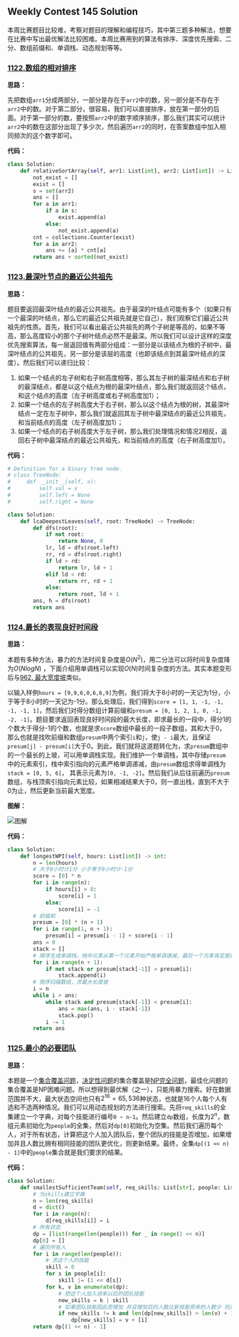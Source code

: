 ## Weekly Contest 145 Solution

本周比赛题目比较难，考察对题目的理解和编程技巧，其中第三题多种解法，想要在比赛中写出最优解法比较困难。本周比赛用到的算法有排序、深度优先搜索、二分、数组前缀和、单调栈、动态规划等等。

### [1122.数组的相对排序](https://leetcode-cn.com/contest/weekly-contest-145/problems/relative-sort-array)

**思路：**

先把数组`arr1`分成两部分，一部分是存在于`arr2`中的数，另一部分是不存在于`arr2`中的数。对于第二部分，很容易，我们可以直接排序，放在第一部分的后面。对于第一部分的数，要按照`arr2`中的数字顺序排序，那么我们其实可以统计`arr2`中的数在这部分出现了多少次，然后遍历`arr2`的同时，在答案数组中加入相同频次的这个数字即可。


**代码：**
```python
class Solution:
    def relativeSortArray(self, arr1: List[int], arr2: List[int]) -> List[int]:
        not_exist = []
        exist = []
        s = set(arr2)
        ans = []
        for a in arr1:
            if a in s:
                exist.append(a)
            else:
                not_exist.append(a)
        cnt = collections.Counter(exist)
        for a in arr2:
            ans += [a] * cnt[a]
        return ans + sorted(not_exist)
```
### [1123.最深叶节点的最近公共祖先](https://leetcode-cn.com/contest/weekly-contest-145/problems/lowest-common-ancestor-of-deepest-leaves)

**思路：**

题目要返回最深叶结点的最近公共祖先。由于最深的叶结点可能有多个（如果只有一个最深的叶结点，那么它的最近公共祖先就是它自己），我们观察它们最近公共祖先的性质。首先，我们可以看出最近公共祖先的两个子树是等高的，如果不等高，那么高度较小的那个子树叶结点必然不是最深。所以我们可以设计这样的深度优先搜索算法，每一层返回值有两部分组成：一部分是以该结点为根的子树中，最深叶结点的公共祖先，另一部分是该层的高度（也即该结点到其最深叶结点的深度）。然后我们可以递归比较：

1. 如果一个结点的左子树和右子树高度相等，那么其左子树的最深结点和右子树的最深结点，都是以这个结点为根的最深叶结点，那么我们就返回这个结点，和这个结点的高度（左子树高度或右子树高度加1）；
2. 如果一个结点的左子树高度大于右子树，那么以这个结点为根的树，其最深叶结点一定在左子树中，那么我们就返回其左子树中最深结点的最近公共祖先，和当前结点的高度（左子树高度加1）；
3. 如果一个结点的右子树高度大于左子树，那么我们处理情况和情况2相反，返回右子树中最深结点的最近公共祖先，和当前结点的高度（右子树高度加1）。


**代码：**
```python
# Definition for a binary tree node.
# class TreeNode:
#     def __init__(self, x):
#         self.val = x
#         self.left = None
#         self.right = None

class Solution:
    def lcaDeepestLeaves(self, root: TreeNode) -> TreeNode:
        def dfs(root):
            if not root:
                return None, 0
            lr, ld = dfs(root.left)
            rr, rd = dfs(root.right)
            if ld > rd:
                return lr, ld + 1
            elif ld < rd:
                return rr, rd + 1
            else:
                return root, ld + 1
        ans, h = dfs(root)
        return ans
```
### [1124.最长的表现良好时间段](https://leetcode-cn.com/contest/weekly-contest-145/problems/longest-well-performing-interval)

**思路：**

本题有多种方法，暴力的方法时间复杂度是$O(N^2)$，用二分法可以将时间复杂度降为$O(NlogN)$ ，下面介绍用单调栈可以实现$O(N)$时间复杂度的方法。其实本题变形后与[962. 最大宽度坡](https://leetcode-cn.com/problems/maximum-width-ramp/)类似。

以输入样例`hours = [9,9,6,0,6,6,9]`为例，我们将大于8小时的一天记为1分，小于等于8小时的一天记为-1分。那么处理后，我们得到`score = [1, 1, -1, -1, -1, -1, 1]`，然后我们对得分数组计算前缀和`presum = [0, 1, 2, 1, 0, -1, -2, -1]`。题目要求返回表现良好时间段的最大长度，即求最长的一段中，得分1的个数大于得分-1的个数，也就是求`score`数组中最长的一段子数组，其和大于0，那么也就是找吹前缀和数组`presum`中两个索引`i`和`j`，使`j - i`最大，且保证`presum[j] - presum[i]`大于0。到此，我们就将这道题转化为，求`presum`数组中的一个最长的上坡，可以用单调栈实现。我们维护一个单调栈，其中存储`presum`中的元素索引，栈中索引指向的元素严格单调递减，由`presum`数组求得单调栈为`stack = [0, 5, 6]`， 其表示元素为`[0, -1, -2]`。然后我们从后往前遍历`presum`数组，与栈顶索引指向元素比较，如果相减结果大于0，则一直出栈，直到不大于0为止，然后更新当前最大宽度。

**图解：**

![图解](http://qiniu.wenyuetech.cn/1124-1.gif)


**代码：**
```python
class Solution:
    def longestWPI(self, hours: List[int]) -> int:
        n = len(hours)
        # 大于8小时计1分 小于等于8小时计-1分
        score = [0] * n
        for i in range(n):
            if hours[i] > 8:
                score[i] = 1
            else:
                score[i] = -1
        # 前缀和
        presum = [0] * (n + 1)
        for i in range(1, n + 1):
            presum[i] = presum[i - 1] + score[i - 1]
        ans = 0
        stack = []
        # 顺序生成单调栈，栈中元素从第一个元素开始严格单调递减，最后一个元素肯定是数组中的最小元素所在位置
        for i in range(n + 1):
            if not stack or presum[stack[-1]] > presum[i]:
                stack.append(i)
        # 倒序扫描数组，求最大长度坡
        i = n
        while i > ans:
            while stack and presum[stack[-1]] < presum[i]:
                ans = max(ans, i - stack[-1])
                stack.pop()
            i -= 1
        return ans
```
### [1125.最小的必要团队](https://leetcode-cn.com/contest/weekly-contest-145/problems/smallest-sufficient-team)

**思路：**

本题是一个[集合覆盖问题](https://baike.baidu.com/item/%E9%9B%86%E5%90%88%E8%A6%86%E7%9B%96%E9%97%AE%E9%A2%98/9160069)，[决定性问题](https://baike.baidu.com/item/决定性问题)的集合覆盖是[NP完全问题](https://baike.baidu.com/item/NP完全问题)，最佳化问题的集合覆盖是NP困难问题。所以想得到最优解（之一），只能用暴力搜索。好在数据范围并不大，最大状态空间也只有$2^{16}=65,536‬$种状态，也就是16个人每个人有选和不选两种情况。我们可以用动态规划的方法进行搜索。先将`req_skills`的全集建立一个字典，对每个技能进行编号`0 ~ n-1`。然后建立`dp`数组，长度为$2^n$，数组元素初始化为`people`的全集，然后对`dp[0]`初始化为空集。然后我们遍历每个人，对于所有状态，计算把这个人加入团队后，整个团队的技能是否增加，如果增加并且人数比拥有相同技能的团队更优化，则更新结果。最终，全集`dp[(1 << n) - 1]`中的`people`集合就是我们要求的结果。


**代码：**
```python
class Solution:
    def smallestSufficientTeam(self, req_skills: List[str], people: List[List[str]]) -> List[int]:
        # 为skills建立字典
        n = len(req_skills)
        d = dict()
        for i in range(n):
            d[req_skills[i]] = i
        # 所有状态
        dp = [list(range(len(people))) for _ in range(1 << n)]
        dp[0] = []
        # 遍历所有人
        for i in range(len(people)):
            # 求这个人的技能
            skill = 0
            for s in people[i]:
                skill |= (1 << d[s])
            for k, v in enumerate(dp):
                # 把这个人加入进来以后的团队技能
                new_skills = k | skill
                # 如果团队技能因此而增加 并且增加后的人数比新技能原来的人数少 则更新答案
                if new_skills != k and len(dp[new_skills]) > len(v) + 1:
                    dp[new_skills] = v + [i]
        return dp[(1 << n) - 1]
```


